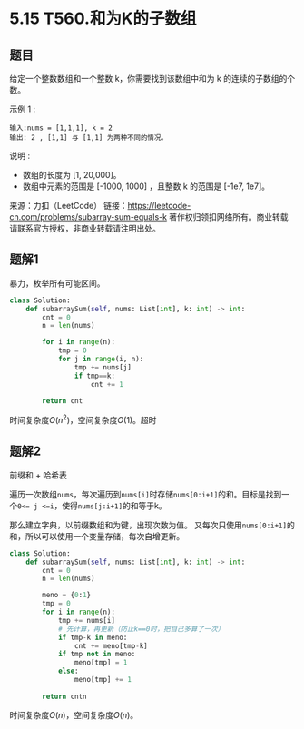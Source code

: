 # 5.15 T560.和为K的子数组

## 题目
给定一个整数数组和一个整数 k，你需要找到该数组中和为 k 的连续的子数组的个数。

示例 1 :
```
输入:nums = [1,1,1], k = 2
输出: 2 , [1,1] 与 [1,1] 为两种不同的情况。
```
说明 :
- 数组的长度为 [1, 20,000]。
- 数组中元素的范围是 [-1000, 1000] ，且整数 k 的范围是 [-1e7, 1e7]。

来源：力扣（LeetCode）
链接：https://leetcode-cn.com/problems/subarray-sum-equals-k
著作权归领扣网络所有。商业转载请联系官方授权，非商业转载请注明出处。


## 题解1
暴力，枚举所有可能区间。

```python
class Solution:
    def subarraySum(self, nums: List[int], k: int) -> int:
        cnt = 0
        n = len(nums)

        for i in range(n):
            tmp = 0
            for j in range(i, n):
                tmp += nums[j]
                if tmp==k:
                    cnt += 1
        
        return cnt
```
时间复杂度$O(n^2)$，空间复杂度$O(1)$。超时


## 题解2
前缀和 + 哈希表

遍历一次数组`nums`，每次遍历到`nums[i]`时存储`nums[0:i+1]`的和。目标是找到一个`0<= j <=i`，使得`nums[j:i+1]`的和等于k。

那么建立字典，以前缀数组和为键，出现次数为值。
又每次只使用`nums[0:i+1]`的和，所以可以使用一个变量存储，每次自增更新。

```python
class Solution:
    def subarraySum(self, nums: List[int], k: int) -> int:
        cnt = 0
        n = len(nums)

        meno = {0:1}
        tmp = 0
        for i in range(n):
            tmp += nums[i]
            # 先计算，再更新（防止k==0时，把自己多算了一次）
            if tmp-k in meno:
                cnt += meno[tmp-k]
            if tmp not in meno:
                meno[tmp] = 1
            else:
                meno[tmp] += 1
        
        return cntn
```
时间复杂度$O(n)$，空间复杂度$O(n)$。


